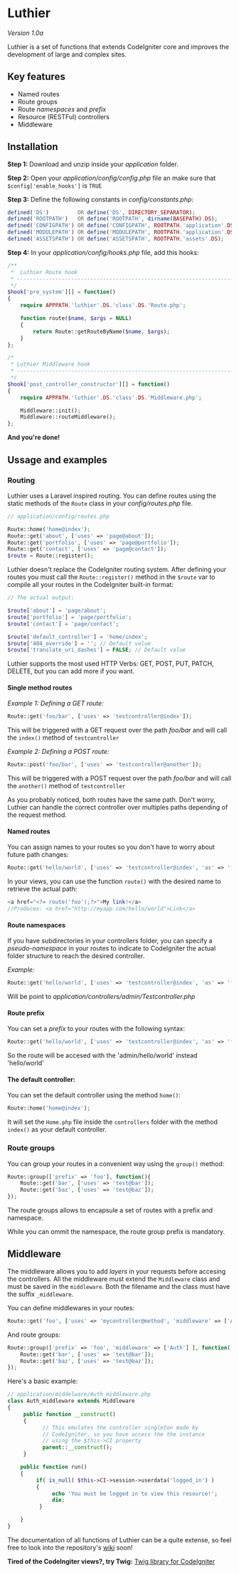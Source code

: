 # Luthier

*Version 1.0a*

Luthier is a set of functions that extends CodeIgniter core and improves the development of large and complex sites.

## Key features

* Named routes
* Route groups
* Route *namespaces* and *prefix*
* Resource (RESTFul) controllers
* Middleware

## Installation

**Step 1:**  Download and unzip inside your *application* folder.

**Step 2:** Open your *application/config/config.php* file an make sure that ```$config['enable_hooks']``` is ```TRUE```

**Step 3:** Define the following constants in *config/constants.php*:

```php
defined('DS')         OR define('DS', DIRECTORY_SEPARATOR);
defined('ROOTPATH')   OR define('ROOTPATH', dirname(BASEPATH).DS);
defined('CONFIGPATH') OR define('CONFIGPATH', ROOTPATH.'application'.DS.'config'.DS);
defined('MODULEPATH') OR define('MODULEPATH', ROOTPATH.'application'.DS.'modules'.DS);
defined('ASSETSPATH') OR define('ASSETSPATH', ROOTPATH.'assets'.DS);
```

**Step 4:**  In your *application/config/hooks.php* file, add this hooks:

```php
/**
 *  Luthier Route hook
 * ---------------------------------------------------------------------------------------
 */
$hook['pre_system'][] = function()
{
    require APPPATH.'luthier'.DS.'class'.DS.'Route.php';

    function route($name, $args = NULL)
    {
        return Route::getRouteByName($name, $args);
    }
};

/*
 * Luthier Middleware hook
 * ---------------------------------------------------------------------------------------
 */
$hook['post_controller_constructor'][] = function()
{
    require APPPATH.'luthier'.DS.'class'.DS.'Middleware.php';

    Middleware::init();
    Middleware::routeMiddleware();
};
```

**And you're done!**

## Ussage and examples

### Routing

Luthier uses a Laravel inspired routing. You can define routes using the static methods of the ```Route``` class in your *config/routes.php* file.

```php
// application/config/routes.php

Route::home('home@index');
Route::get('about', ['uses' => 'page@about']);
Route::get('portfolio', ['uses' => 'page@portfolio']);
Route::get('contact', ['uses' => 'page@contact']);
$route = Route::register();
```

Luthier doesn't replace the CodeIgniter routing system. After defining your routes you must call the ```Route::register()``` method in the ```$route``` var to compile all your routes in the CodeIgniter built-in format:

```php
// The actual output:

$route['about'] = 'page/about';
$route['portfolio'] = 'page/portfolio';
$route['contact'] = 'page/contact';

$route['default_controller'] = 'home/index';
$route['404_override'] = ''; // Default value
$route['translate_uri_dashes'] = FALSE; // Default value
```

Luthier supports the most used HTTP Verbs: GET, POST, PUT, PATCH, DELETE, but you can add more if you want.

#### Single method routes

*Example 1: Defining a GET route:*

```php
Route::get('foo/bar', ['uses' => 'testcontroller@index']);
```
This will be triggered with a GET request over the path *foo/bar* and will call the ```index()``` method of ```testcontroller```

*Example 2: Defining a POST route:*

```php
Route::post('foo/bar', ['uses' => 'testcontroller@another']);
```

This will be triggered with a POST request over the path *foo/bar* and will call the ```another()``` method of ```testcontroller```

As you probably noticed, both routes have the same path. Don't worry, Luthier can handle the correct controller over multiples paths depending of the request method.

#### Named routes

You can assign names to your routes so you don't have to worry about future path changes:

 ```php
Route::get('hello/world', ['uses' => 'testcontroller@index', 'as' => 'foo']);
```

In your views, you can use the function ```route()``` with the desired name to retrieve the actual path:

```php
<a href="<?= route('foo');?>">My link!</a>
//Produces: <a href="http://myapp.com/hello/world">Link</a>
```

#### Route namespaces

If you have subdirectories in your controllers folder, you can specify a *pseudo-namespace* in your routes to indicate to CodeIgniter the actual folder structure to reach the desired controller.

*Example:*

 ```php
Route::get('hello/world', ['uses' => 'testcontroller@index', 'as' => 'foo', 'namespace' => 'admin']);
```
Will be point to *application/controllers/admin/Testcontroller.php*

#### Route prefix

You can set a *prefix* to your routes with the following syntax:

 ```php
Route::get('hello/world', ['uses' => 'testcontroller@index', 'as' => 'foo', 'prefix' => 'admin']);
```

So the route will be accesed with the 'admin/hello/world' instead 'hello/world'

#### The default controller:

You can set the default controller using the method ```home()```:

```php
Route::home('home@index');
```

It will set the ```Home.php``` file inside the ```controllers``` folder with the method ```index()``` as your default controller.

### Route groups

You can group your routes in a convenient way using the ```group()``` method:

```php
Route::group(['prefix' => 'foo'], function(){
    Route::get('bar', ['uses' => 'test@bar']);
    Route::get('baz', ['uses' => 'test@baz']);
});
```

The route groups allows to encapsule a set of routes with a prefix and namespace.

While you can ommit the namespace, the route group prefix is mandatory.

## Middleware

The middleware allows you to add *layers* in your requests before accesing the controllers. All the middleware must extend the ```Middleware``` class and must be saved in the ```middleware```. Both the filename and the class must have the suffix ```_middleware```.

You can define middlewares in your routes:

```php
Route::get('foo', ['uses' => 'mycontroller@method', 'middleware' => ['Auth']]);
```

And route groups:

```php
Route::group(['prefix' => 'foo', 'middleware' => ['Auth'] ], function(){
    Route::get('bar', ['uses' => 'test@bar']);
    Route::get('baz', ['uses' => 'test@baz']);
});
```


Here's a basic example:

```php
// application/middelware/Auth_middleware.php
class Auth_middleware extends Middleware
{
     public function __construct()
     {
           // This emulates the controller singleton made by
           // CodeIgniter, so you have access the the instance
           // using the $this->CI property
           parent::__construct();
     }

    public function run()
    {
         if( is_null( $this->CI->session->userdata('logged_in') )
         {
              echo 'You must be logged in to view this resource!';
              die;
          }

    }
}
```
The documentation of all functions of Luthier can be a quite extense, so feel free to look into the repository's [wiki](https://github.com/ingeniasoftware/luthier/wiki) soon!

**Tired of the CodeIngiter views?, try Twig:**
[Twig library for CodeIgniter]()

